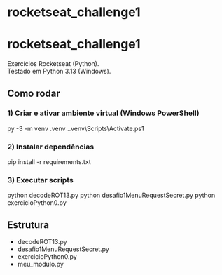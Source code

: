 ﻿# rocketseat_challenge1
# rocketseat_challenge1

Exercícios Rocketseat (Python).  
Testado em Python 3.13 (Windows).

## Como rodar

### 1) Criar e ativar ambiente virtual (Windows PowerShell)
py -3 -m venv .venv
.\.venv\Scripts\Activate.ps1

### 2) Instalar dependências
pip install -r requirements.txt

### 3) Executar scripts
python decodeROT13.py
python desafio1MenuRequestSecret.py
python exercicioPython0.py

## Estrutura
- decodeROT13.py
- desafio1MenuRequestSecret.py
- exercicioPython0.py
- meu_modulo.py

